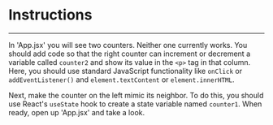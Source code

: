 # Instructions  

---

In 'App.jsx' you will see two counters. 
Neither one currently works.
You should add code so that the right counter
can increment or decrement a variable called
`counter2` and show its value in the `<p>` tag
in that column. Here, you should use standard
JavaScript functionality like `onClick` or
`addEventListener()` and `element.textContent`
or `element.innerHTML`.

Next, make the counter on the left
mimic its neighbor. To do
this, you should use React's `useState` hook to 
create a state variable named `counter1`.
When ready, open up 'App.jsx' and take a look.